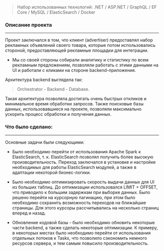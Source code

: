 >Набор использованных технологий: .NET / ASP.NET / GraphQL / EF Core / MySQL / ElasticSearch / Docker
### Описание проекта
---
Проект заключался в том, что клиент (advertiser) предоставлял набор рекламных объявлений своего товара, которые потом использовались стороной, предоставляющей рекламные площадки для интеграции. 

- Мы со своей стороны собирали аналитику и статистику по всем рекламным предложениям, позволяли работать с этими данными на UI и работали с кликами на стороне backend-приложения.

Архитектура backend выглядела так: 
> Orchestrator - Backend - Database. 

 Такая архитектура позволяла достигать очень быстрых откликов и минимальное время 
 обработки запросов. Также поисковые базы данных, использовавшиеся на проекте, позволяли максимально ускорить процесс обработки и получения данных.
### Что было сделано:
---
Основные задачи были следующими:

- Было необходимо перейти от использования Apache Spark к ElasticSearch, т. к. ElasticSearch позволял получить более высокую производительность. Переход заключался в установке и настройке необходимых для работы ElasticSearch модулей, а также в адаптации некоторой бизнес-логики. 

- Было необходимо оптимизировать скорость выдачи данных для UI из больших таблиц. До оптимизации использовался LIMIT + OFFSET, что приводило к большим задержкам при выборке данных. Было решено перейти на курсорную пагинацию, при этом было необходимо сохранить возможность переходов на ближайшие страницы. Для этого курсоры рассчитывались на несколько страниц вперед и назад.

- Обновление кодовой базы - было необходимо обновить некоторые части backend, а также сделать некоторые оптимизации. К примеру, в некоторых местах было необходимо перейти от использования отдельных потоков к Tasks, что позволило сэкономить немного ресурсов сервера, и тем самым повысило производительность.
